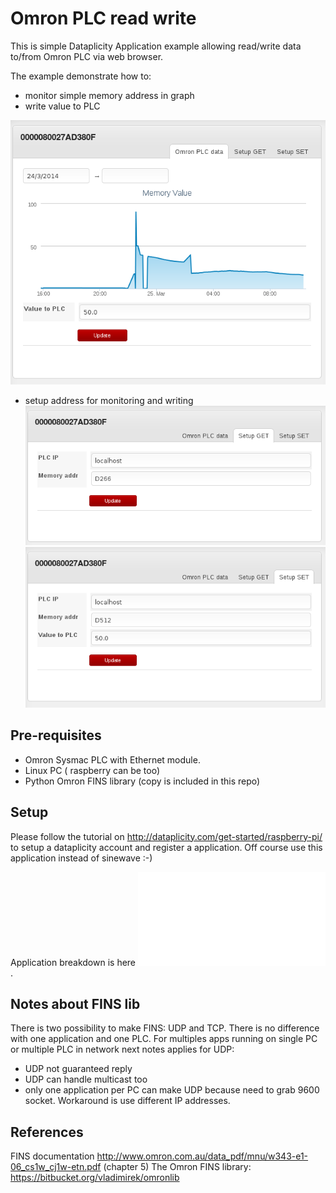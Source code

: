 Omron PLC read write
====================

This is simple Dataplicity Application example allowing read/write data to/from Omron PLC via web browser.

The example demonstrate how to:
- monitor simple memory address in graph
- write value to PLC

![1](images/omronDemo/GUI_Data.png)
- setup address for monitoring and writing
![1](images/omronDemo/GUI_SetupGet.png)
![1](images/omronDemo/GUI_SetupSet.png)


Pre-requisites
--------------
- Omron Sysmac PLC with Ethernet module.
- Linux PC ( raspberry can be too)
- Python Omron FINS library (copy is included in this repo)

Setup
------
Please follow the tutorial on http://dataplicity.com/get-started/raspberry-pi/ to setup a dataplicity account and register a application. 
Off course use this application instead of sinewave :-)

Application breakdown is here ![here](omronDemo.pdf?raw=true).

Notes about FINS lib
--------------------
There is two possibility to make FINS: UDP and TCP. There is no difference with one application and one PLC. For multiples apps running on single PC or multiple PLC in network next notes applies for UDP:
- UDP not guaranteed reply
- UDP can handle multicast too
- only one application per PC can make UDP because need to grab 9600 socket. Workaround is use different IP addresses.

References
----------
FINS documentation http://www.omron.com.au/data_pdf/mnu/w343-e1-06_cs1w_cj1w-etn.pdf (chapter 5)
The Omron FINS library: https://bitbucket.org/vladimirek/omronlib
